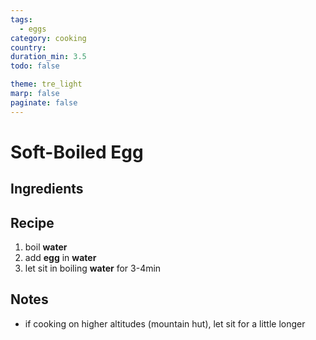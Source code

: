 ```yaml
---
tags:
  - eggs
category: cooking
country:
duration_min: 3.5
todo: false

theme: tre_light
marp: false
paginate: false
---
```


# Soft-Boiled Egg


## Ingredients

## Recipe

1. boil **water**
1. add **egg** in **water**
1. let sit in boiling **water** for 3-4min

## Notes
* if cooking on higher altitudes (mountain hut), let sit for a little longer